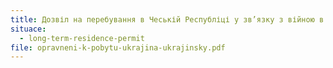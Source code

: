 ```yaml
---
title: Дозвіл на перебування в Чеській Республіці у зв’язку з війною в Україні
situace:
  - long-term-residence-permit
file: opravneni-k-pobytu-ukrajina-ukrajinsky.pdf
---
```

